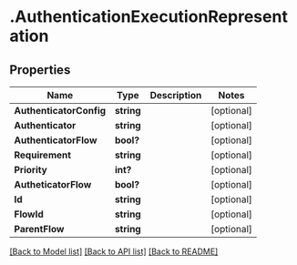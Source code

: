 # .AuthenticationExecutionRepresentation
## Properties

Name | Type | Description | Notes
------------ | ------------- | ------------- | -------------
**AuthenticatorConfig** | **string** |  | [optional] 
**Authenticator** | **string** |  | [optional] 
**AuthenticatorFlow** | **bool?** |  | [optional] 
**Requirement** | **string** |  | [optional] 
**Priority** | **int?** |  | [optional] 
**AutheticatorFlow** | **bool?** |  | [optional] 
**Id** | **string** |  | [optional] 
**FlowId** | **string** |  | [optional] 
**ParentFlow** | **string** |  | [optional] 

[[Back to Model list]](../README.md#documentation-for-models) [[Back to API list]](../README.md#documentation-for-api-endpoints) [[Back to README]](../README.md)

